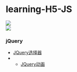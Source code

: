 # learning-H5-JS
 
<img src="https://qiniu.epipe.cn/photos/2019-01-01_%E9%A6%99%E6%B8%AF%E5%87%BA%E7%A7%9F%E8%BD%A6.jpg"/>
<br/>
<img src="https://qiniu.epipe.cn/photos/2020-05-01_%E5%A4%A7%E9%B9%8F%E5%8F%A4%E5%9F%8E%E6%B5%B7%E8%BE%B9.jpg"/>
<br/>
 
### jQuery
- [JQuery选择器](https://coderpwh.net/2017/10/04/JQuery/)
- - [JQuery动画](https://coderpwh.net/2017/10/17/JQuerydonghuazongjie/)
